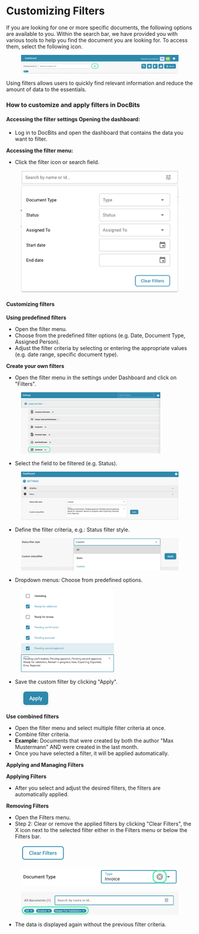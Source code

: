 # Customizing Filters

If you are looking for one or more specific documents, the following options are available to you. Within the search bar, we have provided you with various tools to help you find the document you are looking for. To access them, select the following icon.&#x20;

<figure><img src="../../../../.gitbook/assets/Bildschirmfoto 2024-06-03 um 08.48.44.png" alt=""><figcaption></figcaption></figure>

Using filters allows users to quickly find relevant information and reduce the amount of data to the essentials.

### How to customize and apply filters in DocBits

#### Accessing the filter settings Opening the dashboard:&#x20;

* Log in to DocBits and open the dashboard that contains the data you want to filter.&#x20;

**Accessing the filter menu:**&#x20;

* Click the filter icon or search field.

<figure><img src="../../../../.gitbook/assets/image (2) (2).png" alt=""><figcaption></figcaption></figure>

#### Customizing filters

**Using predefined filters**

* Open the filter menu.
* Choose from the predefined filter options (e.g. Date, Document Type, Assigned Person).
* Adjust the filter criteria by selecting or entering the appropriate values ​​(e.g. date range, specific document type).



**Create your own filters**

* Open the filter menu in the settings under Dashboard and click on "Filters".

<figure><img src="../../../../.gitbook/assets/Bildschirmfoto 2024-06-03 um 09.01.06.png" alt="" width="375"><figcaption></figcaption></figure>

* Select the field to be filtered (e.g. Status).

<div data-full-width="true"><figure><img src="../../../../.gitbook/assets/image (1) (2).png" alt="" width="563"><figcaption></figcaption></figure></div>

* Define the filter criteria, e.g.: Status filter style.

<figure><img src="../../../../.gitbook/assets/image (2) (2) (1).png" alt=""><figcaption></figcaption></figure>

* Dropdown menus: Choose from predefined options.

<figure><img src="../../../../.gitbook/assets/image (3) (2).png" alt="" width="250"><figcaption></figcaption></figure>

* Save the custom filter by clicking "Apply".

<figure><img src="../../../../.gitbook/assets/image (4) (2).png" alt=""><figcaption></figcaption></figure>

**Use combined filters**

* Open the filter menu and select multiple filter criteria at once.
* Combine filter criteria.
* **Example:** Documents that were created by both the author "Max Mustermann" AND were created in the last month.
* Once you have selected a filter, it will be applied automatically.



**Applying and Managing Filters**&#x20;

**Applying Filters**

* After you select and adjust the desired filters, the filters are automatically applied.



**Removing Filters**

* Open the Filters menu.
* Step 2: Clear or remove the applied filters by clicking "Clear Filters", the X icon next to the selected filter either in the Filters menu or below the Filters bar.

<figure><img src="../../../../.gitbook/assets/image (5) (2).png" alt=""><figcaption></figcaption></figure>

<figure><img src="../../../../.gitbook/assets/Bildschirmfoto 2024-06-03 um 09.16.50.png" alt=""><figcaption></figcaption></figure>

<figure><img src="../../../../.gitbook/assets/Bildschirmfoto 2024-06-03 um 09.19.52.png" alt=""><figcaption></figcaption></figure>

* The data is displayed again without the previous filter criteria.



